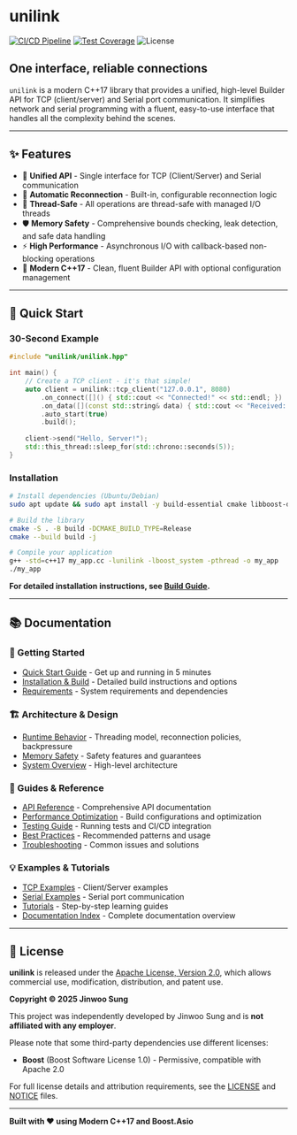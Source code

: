 # unilink

[![CI/CD Pipeline](https://github.com/grade-e/interface-socket/actions/workflows/ci.yml/badge.svg)](https://github.com/grade-e/interface-socket/actions/workflows/ci.yml)
[![Test Coverage](https://img.shields.io/endpoint?url=https://grade-e.github.io/interface-socket/badges/coverage.json)](https://grade-e.github.io/interface-socket/)
![License](https://img.shields.io/badge/License-Apache_2.0-blue.svg)

## One interface, reliable connections

`unilink` is a modern C++17 library that provides a unified, high-level Builder API for TCP (client/server) and Serial port communication. It simplifies network and serial programming with a fluent, easy-to-use interface that handles all the complexity behind the scenes.

---

## ✨ Features

- 🔌 **Unified API** - Single interface for TCP (Client/Server) and Serial communication
- 🔄 **Automatic Reconnection** - Built-in, configurable reconnection logic
- 🧵 **Thread-Safe** - All operations are thread-safe with managed I/O threads
- 🛡️ **Memory Safety** - Comprehensive bounds checking, leak detection, and safe data handling
- ⚡ **High Performance** - Asynchronous I/O with callback-based non-blocking operations
- 🎯 **Modern C++17** - Clean, fluent Builder API with optional configuration management

---

## 🚀 Quick Start

### 30-Second Example

```cpp
#include "unilink/unilink.hpp"

int main() {
    // Create a TCP client - it's that simple!
    auto client = unilink::tcp_client("127.0.0.1", 8080)
        .on_connect([]() { std::cout << "Connected!" << std::endl; })
        .on_data([](const std::string& data) { std::cout << "Received: " << data << std::endl; })
        .auto_start(true)
        .build();
    
    client->send("Hello, Server!");
    std::this_thread::sleep_for(std::chrono::seconds(5));
}
```

### Installation

```bash
# Install dependencies (Ubuntu/Debian)
sudo apt update && sudo apt install -y build-essential cmake libboost-dev libboost-system-dev

# Build the library
cmake -S . -B build -DCMAKE_BUILD_TYPE=Release
cmake --build build -j

# Compile your application
g++ -std=c++17 my_app.cc -lunilink -lboost_system -pthread -o my_app
./my_app
```

**For detailed installation instructions, see [Build Guide](docs/guides/build_guide.md).**

---

## 📚 Documentation

### 🚦 Getting Started
- [Quick Start Guide](docs/guides/QUICKSTART.md) - Get up and running in 5 minutes
- [Installation & Build](docs/guides/build_guide.md) - Detailed build instructions and options
- [Requirements](docs/guides/requirements.md) - System requirements and dependencies

### 🏗️ Architecture & Design  
- [Runtime Behavior](docs/architecture/runtime_behavior.md) - Threading model, reconnection policies, backpressure
- [Memory Safety](docs/architecture/memory_safety.md) - Safety features and guarantees
- [System Overview](docs/architecture/system_overview.md) - High-level architecture

### 🔧 Guides & Reference
- [API Reference](docs/reference/API_GUIDE.md) - Comprehensive API documentation
- [Performance Optimization](docs/guides/performance.md) - Build configurations and optimization
- [Testing Guide](docs/guides/testing.md) - Running tests and CI/CD integration
- [Best Practices](docs/guides/best_practices.md) - Recommended patterns and usage
- [Troubleshooting](docs/guides/troubleshooting.md) - Common issues and solutions

### 💡 Examples & Tutorials
- [TCP Examples](examples/tcp/) - Client/Server examples
- [Serial Examples](examples/serial/) - Serial port communication
- [Tutorials](docs/tutorials/) - Step-by-step learning guides
- [Documentation Index](docs/INDEX.md) - Complete documentation overview

---

## 📄 License

**unilink** is released under the [Apache License, Version 2.0](./LICENSE), which allows commercial use, modification, distribution, and patent use.

**Copyright © 2025 Jinwoo Sung**

This project was independently developed by Jinwoo Sung and is **not affiliated with any employer**.

Please note that some third-party dependencies use different licenses:
- **Boost** (Boost Software License 1.0) - Permissive, compatible with Apache 2.0

For full license details and attribution requirements, see the [LICENSE](./LICENSE) and [NOTICE](./NOTICE) files.

---

**Built with ❤️ using Modern C++17 and Boost.Asio**
